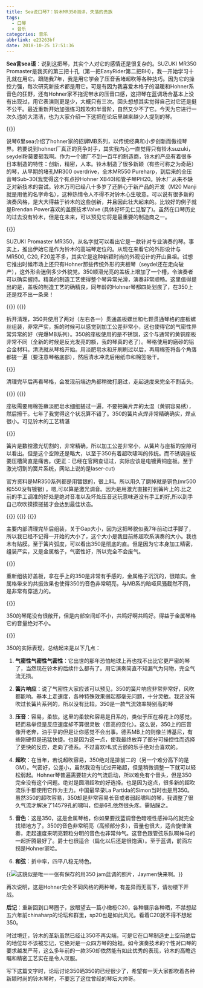 ```yaml
---
title: Sea说口琴7：铃木MR350测评，失落的贵族
tags:
  - 口琴
  - 音乐
categories: 音乐
abbrlink: e23263bf
date: 2018-10-25 17:51:36
---
```

**Sea言sea语**：说到这把琴，其实个人对它的感情还是很复杂的。SUZUKI MR350 Promaster是我买的第三把十孔（第一把EasyRider第二把BH），我一开始学习十孔就在用它。跟随我7年，我是用它学会了压音舌堵超吹等各种技巧。因为它的操控力强，每次研究新技术都是用它。可是有因为我喜爱木格子的温暖和Hohner系音色的狂野，还有Hohner家不拖泥带水的压音口感，这把琴在蓝调场合基本上没有出现过，用它表演则更是少，大概只有三次。回头想想其实觉得自己对它还是挺不公平。最近重新开始加强练习超吹和半音阶，自然又少不了它。今天为它进行一次久违的大清洁，也为大家介绍一下这把在论坛里越来越少人提到的琴。

{{<img src="https://ian2.oss-cn-hangzhou.aliyuncs.com/2018-10-25-095248.jpg" alt="">}}

说琴6里sea介绍了hohner家的招牌MB系列，以传统经典和小步创新而傲视琴界。若要说到hohner厂真正的竞争对手，其实我内心一直觉得只有铃木suzuki，seydel粉莫要砸我啊。作为一个建厂不到一百年的制造商，铃木的产品有着很多日本制造的特性：创新，精密，人本。铃木制造了很多新颖（有些可称之为奇葩）的琴，从早期的堵孔MR300 overdrive，全木MR550 Pureharp，到后来的全压音琴Sub-30(我觉得这个有点抄Hohner XB40)和管子琴PH20。铃木厂从来不缺乏对新技术的尝试。铃木万司已经八十多岁了还醉心于新产品的开发（M20 Manji就是用他的名字命名），这种热情令人不得不对铃木心生敬意。可以说有很多新的演奏风格，是大大得益于铃木的这些创新，并且因此壮大起来的。比较好的例子就是Brendan Power喜欢的盖膜技术Valve (具体好坏见仁见智了)。虽然在口琴历史的过去没有铃木，但是在未来，可以预见它将是最重要的制造商之一。

{{<img src="https://ian2.oss-cn-hangzhou.aliyuncs.com/2018-10-25-095300.jpg" alt="">}}

SUZUKI Promaster MR350，从名字就可以看出它是一款针对专业演奏的琴。事实上，推出伊始它是作为铃木的高端琴定位的。从现在来看它的外形设计与MR500, C20, F20差不多，其实它是这种新颖时尚的外观设计的开山鼻祖。试想它推出时候市场上还只有Hohner那些传统外形的夹板琴（seydel还在走向破产），这外形会迷倒多少外貌党。350顺滑光亮的盖板上增加了一个槽，令演奏者可以确实握持。精美的制造工艺使得整个琴异常光滑，演奏非常顺畅。这里值得提出的是，盖板的制造工艺的确精良，同年龄的Hohner琴都四处划痕了，在350上还是找不出一条来！

{{<img src="https://ian2.oss-cn-hangzhou.aliyuncs.com/2018-10-25-095310.jpg" alt="">}}
{{<img src="https://ian2.oss-cn-hangzhou.aliyuncs.com/2018-10-25-095320.jpg" alt="">}}

拆开清理，350共使用了两对（左右各一）贯通盖板螺丝和七颗贯通琴格的座板螺丝组装，非常严实，拆的时候可以感觉到加工公差非常小，这也使得它的气密性异常异常的好（完爆MB系列）。350的座板使用的是不锈钢，这个与通常的黄铜座板非常不同（全新的时候是反光发亮的额，我的琴真的老了）。琴格使用的磨砂的铝合金材料。清洗就从琴格开始。用淡肥皂水和牙刷刷过以后，再用棉签将各个角落都搓一遍（要注意琴格底部），然后清水冲洗后用纸巾和棉签吸干。

{{<img src="https://ian2.oss-cn-hangzhou.aliyuncs.com/2018-10-25-095330.jpg" alt="">}}

清理完毕后再看琴格，会发现前端边角都稍微打磨过，走起速度来完全不割舌头。

{{<img src="https://ian2.oss-cn-hangzhou.aliyuncs.com/2018-10-25-095338.jpg" alt="">}}
{{<img src="https://ian2.oss-cn-hangzhou.aliyuncs.com/2018-10-25-095346.jpg" alt="">}}

座板需要用棉签蘸淡肥皂水细细搓过一遍，不要把簧片弄的太湿（黄铜容易绣），然后擦干。七年了我觉得这个状况算不错了。350的簧片点焊非常精确确实，焊点很小。可见铃木的工艺精湛

{{<img src="https://ian2.oss-cn-hangzhou.aliyuncs.com/2018-10-25-095355.jpg" alt="">}}

簧片是数控激光切割的，非常精确，所以加工公差非常小，从簧片与座板的空隙可以看出。但是这个空隙还是略大，以至于350有着超吹啸叫的传统。而不锈钢座板要压槽简直是痛苦。(更正：已经在官网查证过，实际应该是电镀黄铜座板。至于激光切割的簧片系统，网站上说的是laser-cut)

官方资料是MR350系列都是用镀银的，很上料。所以用久了磨掉就是铜色(mr500和550没有镀银) 。嗯,可以算是激光调音。因为是用激光直接打到簧片上的.比之前的手工调准的好处是绝对音准以及坏处压音这玩意味道没有手工的好,所以到手自己吹吹摸摸搓搓才会达到最佳状态。

{{<img src="https://ian2.oss-cn-hangzhou.aliyuncs.com/2018-10-25-095404.jpg" alt="">}}
{{<img src="https://ian2.oss-cn-hangzhou.aliyuncs.com/2018-10-25-095413.jpg" alt="">}}
{{<img src="https://ian2.oss-cn-hangzhou.aliyuncs.com/2018-10-25-095421.jpg" alt="">}}

主要内部清理完毕后组装，关于Gap大小，因为这把琴貌似我7年前动过手脚了，所以我已经不记得一开始的大小了，这个大小是我目前练超吹系演奏的大小。我也木有贴膜。至于簧片弧度，可以看出350是彻底的直。但是因为它本身加工精密，组装严实，又是金属格子，气密性好，所以完全不会废气。

{{<img src="https://ian2.oss-cn-hangzhou.aliyuncs.com/2018-10-25-095431.jpg" alt="">}}

重新组装好盖板，拿在手上的350是非常有手感的，金属格子沉沉的，很踏实。金属格带来的共振效果也使得350的音色非常明亮，与MB系的暗哑风骚截然不同，是非常有穿透力的。

{{<img src="https://ian2.oss-cn-hangzhou.aliyuncs.com/2018-10-25-095446.jpg" alt="">}}

350的琴尾没有很敞开，但是内部空间却不小，共鸣好啊共鸣好。得益于金属琴格它的音量绝对不小。

{{<img src="https://ian2.oss-cn-hangzhou.aliyuncs.com/2018-10-25-095456.jpg" alt="">}}

350的实际表现，总结起来是以下几点：

1. **气密性气密性气密性**：它出世的那年恐怕地球上再也找不出比它更严密的琴了，当然现在铃木的后续什么都有了。用它演奏简直不知漏气为何物，完全气流无损。

2. **簧片响应**：说了气密性大家应该可以预见，350的簧片响应非常非常好，风吹都能响。基本上走速度，各种特殊效果弱起都毫无问题，十分灵敏。我还没有吹过长簧片系列的，所以没有比较。350是一款气流效率特别高的琴

3. **压音**：容易，柔软。这里的柔软和容易是日系的，类似于压在棉花上的感觉。轻而易举但是反应速度却不算很灵敏（音高的变化）。这么说，350上的压音像开老奔，油乎乎的但是让你感觉不会出事。德系MB上的则像兰博基尼，有些刚硬但是迅猛快捷。也是因为这一点，使我最终放弃了部分可操控性而选择了更快的反应，走向了德系。不过喜欢HL式舌颤的乐手绝对会喜欢的。

4. **超吹**：在当年，若说超吹容易，350绝对是排前二的（另一个难分高下的是GM）。气密好，公差小，虽然我没有试过开箱超，但是稍微调整一下就可以轻松弱起。Hohner琴普遍需要较大的气流启动，所以难免有个音头，但是350完全没有这个问题。绝对是圆滑超吹的好选择。也是因为这点，很多新的超吹流乐手都使用它作为主力。中国最早录La Partida的Simon当时也是用350。虽然350的超吹容易，350却是非常容易长音或者弱起啸叫的琴，我调整了很久气流才解决了14579孔的啸叫，但是6孔依然很头疼。需贴膜之。

5. **音色**：这是350，这是金属琴格，你如果要找蓝调音色暗哑性感神马的就完全找错地方了。350的音色非常明亮（高频部分多），音量也很大，适合旋律演奏，走起速度来明亮颗粒分明的音色也非常帅气。这音色跟管弦乐队啊神马的一起折腾最好了。爵士也很适合（扁化以后还是很饱满）。至于蓝调，前面左拐是Hohner家哈。

6. **和弦**：折中率，四平八稳无特色。

{{<img src="https://ian2.oss-cn-hangzhou.aliyuncs.com/2018-10-25-095545.jpg" alt="这貌似是唯一一张有保存的用350 jam蓝调的照片，Jaymen快来啊。">}}

再次说明，这是Hohner完全不同风格的两种琴，有差异而无高下，请勿楼下开战。

**后记**：重新回到口琴圈子，放眼望去一篇小橄榄C20，各种展示各种晒，不禁想起五六年前chinaharp的论坛和群里，sp20也是如此风光。看着C20就不得不想起350。

时过境迁，铃木的革新虽然已经让350不再尖端，可是它在口琴制造史上空前绝后的地位却不该被忘记，它绝对是一众四方琴的始祖。如今演奏技术的个性对口琴的要求越发严苛，这么多年前的一款350却依然能有如此优秀的表现，铃木的高瞻远瞩和精密工艺实在是令人叹服。

写下这篇文字时，论坛讨论350晒350的已经很少了，希望有一天大家都吹着各种新颖时尚的铃木琴时，不要忘了这位曾经的琴坛大帅哥。
